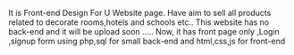 It is Front-end Design For U Website page. Have aim to sell  all products related to decorate rooms,hotels and schools etc..
This website  has no back-end and it will be upload soon .....
Now, it has front page only ,Login ,signup form using php,sql for small back-end and html,css,js for front-end

